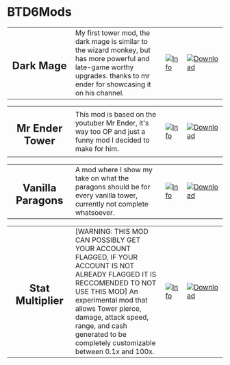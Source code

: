 # BTD6Mods
<table style="table-layout:fixed">
    <tr>
        <td width="30%" align="center">
            <h2>Dark Mage</h2>
        </td>
        <td>
            My first tower mod, the dark mage is similar to the wizard monkey, but has more powerful and late-game worthy upgrades. thanks to mr ender for showcasing it on his channel.
        </td>
        <td width="10%">
            <a href="https://github.com/Mani-cwaf/BTD6Mods/blob/main/DarkMage/DarkMage.md"><img alt="Info" src="https://github.com/doombubbles/BTD6-Mods/blob/main/info.png?raw=true"></a>
        </td>
        <td width="11%">
            <a href="https://github.com/Mani-cwaf/BTD6Mods/raw/main/DarkMage/Mod%20File/DarkMage.dll"><img alt="Download" src="https://github.com/doombubbles/BTD6-Mods/blob/main/download_small.png?raw=true"></a>
        </td>
    </tr>

<table style="table-layout:fixed">
    <tr>
        <td width="30%" align="center">
            <h2>Mr Ender Tower</h2>
        </td>
        <td>
            This mod is based on the youtuber Mr Ender, it's way too OP and just a funny mod I decided to make for him.
        </td>
        <td width="10%">
            <a href="https://github.com/Mani-cwaf/BTD6Mods/blob/main/MrEnderTower/MrEnderTower.md"><img alt="Info" src="https://github.com/doombubbles/BTD6-Mods/blob/main/info.png?raw=true"></a>
        </td>
        <td width="11%">
            <a href="https://github.com/Mani-cwaf/BTD6Mods/raw/main/MrEnderTower/Mod%20File/MrEnderTower.dll"><img alt="Download" src="https://github.com/doombubbles/BTD6-Mods/blob/main/download_small.png?raw=true"></a>
        </td>
    </tr>
    
<table style="table-layout:fixed">
    <tr>
        <td width="30%" align="center">
            <h2>Vanilla Paragons</h2>
        </td>
        <td>
            A mod where I show my take on what the paragons should be for every vanilla tower, currently not complete whatsoever.
        </td>
        <td width="10%">
            <a href="https://github.com/Mani-cwaf/BTD6Mods/blob/main/VanillaParagons/VanillaParagons.md"><img alt="Info" src="https://github.com/doombubbles/BTD6-Mods/blob/main/info.png?raw=true"></a>
        </td>
        <td width="11%">
            <a href="https://github.com/Mani-cwaf/BTD6Mods/raw/main/VanillaParagons/Mod%20File/VanillaParagons.dll"><img alt="Download" src="https://github.com/doombubbles/BTD6-Mods/blob/main/download_small.png?raw=true"></a>
        </td>
    </tr>
    
<table style="table-layout:fixed">
    <tr>
        <td width="30%" align="center">
            <h2>Stat Multiplier</h2>
        </td>
        <td>
            [WARNING: THIS MOD CAN POSSIBLY GET YOUR ACCOUNT FLAGGED, IF YOUR ACCOUNT IS NOT ALREADY FLAGGED IT IS RECCOMENDED TO NOT USE THIS MOD] An experimental mod that allows Tower pierce, damage, attack speed, range, and cash generated to be completely customizable between 0.1x and 100x.
        </td>
        <td width="10%">
            <a href="https://github.com/Mani-cwaf/BTD6Mods/blob/main/StatMultiplier/StatMultiplier.md"><img alt="Info" src="https://github.com/doombubbles/BTD6-Mods/blob/main/info.png?raw=true"></a>
        </td>
        <td width="11%">
            <a href="https://github.com/Mani-cwaf/BTD6Mods/blob/main/StatMultiplier/Mod%20File/StatMultiplier.dll?raw=true"><img alt="Download" src="https://github.com/doombubbles/BTD6-Mods/blob/main/download_small.png?raw=true"></a>
        </td>
    </tr>
